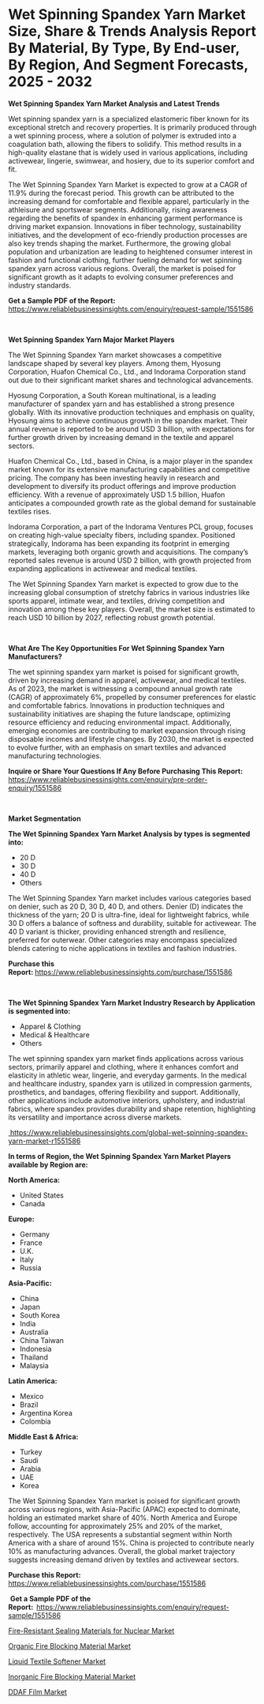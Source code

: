 <p><h1>Wet Spinning Spandex Yarn Market Size, Share & Trends Analysis Report By Material, By Type, By End-user, By Region, And Segment Forecasts, 2025 - 2032</h1></p><p><strong>Wet Spinning Spandex Yarn Market Analysis and Latest Trends</strong></p>
<p><p>Wet spinning spandex yarn is a specialized elastomeric fiber known for its exceptional stretch and recovery properties. It is primarily produced through a wet spinning process, where a solution of polymer is extruded into a coagulation bath, allowing the fibers to solidify. This method results in a high-quality elastane that is widely used in various applications, including activewear, lingerie, swimwear, and hosiery, due to its superior comfort and fit.</p><p>The Wet Spinning Spandex Yarn Market is expected to grow at a CAGR of 11.9% during the forecast period. This growth can be attributed to the increasing demand for comfortable and flexible apparel, particularly in the athleisure and sportswear segments. Additionally, rising awareness regarding the benefits of spandex in enhancing garment performance is driving market expansion. Innovations in fiber technology, sustainability initiatives, and the development of eco-friendly production processes are also key trends shaping the market. Furthermore, the growing global population and urbanization are leading to heightened consumer interest in fashion and functional clothing, further fueling demand for wet spinning spandex yarn across various regions. Overall, the market is poised for significant growth as it adapts to evolving consumer preferences and industry standards.</p></p>
<p><strong>Get a Sample PDF of the Report:&nbsp;</strong> <a href="https://www.reliablebusinessinsights.com/enquiry/request-sample/1551586?utm_campaign=1119&utm_medium=2&utm_source=Github&utm_content=ia&utm_term=01022025&utm_id=wet-spinning-spandex-yarn">https://www.reliablebusinessinsights.com/enquiry/request-sample/1551586</a></p>
<p>&nbsp;</p>
<p><strong>Wet Spinning Spandex Yarn Major Market Players</strong></p>
<p><p>The Wet Spinning Spandex Yarn market showcases a competitive landscape shaped by several key players. Among them, Hyosung Corporation, Huafon Chemical Co., Ltd., and Indorama Corporation stand out due to their significant market shares and technological advancements.</p><p>Hyosung Corporation, a South Korean multinational, is a leading manufacturer of spandex yarn and has established a strong presence globally. With its innovative production techniques and emphasis on quality, Hyosung aims to achieve continuous growth in the spandex market. Their annual revenue is reported to be around USD 3 billion, with expectations for further growth driven by increasing demand in the textile and apparel sectors.</p><p>Huafon Chemical Co., Ltd., based in China, is a major player in the spandex market known for its extensive manufacturing capabilities and competitive pricing. The company has been investing heavily in research and development to diversify its product offerings and improve production efficiency. With a revenue of approximately USD 1.5 billion, Huafon anticipates a compounded growth rate as the global demand for sustainable textiles rises.</p><p>Indorama Corporation, a part of the Indorama Ventures PCL group, focuses on creating high-value specialty fibers, including spandex. Positioned strategically, Indorama has been expanding its footprint in emerging markets, leveraging both organic growth and acquisitions. The company’s reported sales revenue is around USD 2 billion, with growth projected from expanding applications in activewear and medical textiles. </p><p>The Wet Spinning Spandex Yarn market is expected to grow due to the increasing global consumption of stretchy fabrics in various industries like sports apparel, intimate wear, and textiles, driving competition and innovation among these key players. Overall, the market size is estimated to reach USD 10 billion by 2027, reflecting robust growth potential.</p></p>
<p>&nbsp;</p>
<p><strong>What Are The Key Opportunities For Wet Spinning Spandex Yarn Manufacturers?</strong></p>
<p><p>The wet spinning spandex yarn market is poised for significant growth, driven by increasing demand in apparel, activewear, and medical textiles. As of 2023, the market is witnessing a compound annual growth rate (CAGR) of approximately 6%, propelled by consumer preferences for elastic and comfortable fabrics. Innovations in production techniques and sustainability initiatives are shaping the future landscape, optimizing resource efficiency and reducing environmental impact. Additionally, emerging economies are contributing to market expansion through rising disposable incomes and lifestyle changes. By 2030, the market is expected to evolve further, with an emphasis on smart textiles and advanced manufacturing technologies.</p></p>
<p><strong>Inquire or Share Your Questions If Any Before Purchasing This Report:</strong> <a href="https://www.reliablebusinessinsights.com/enquiry/pre-order-enquiry/1551586?utm_campaign=1119&utm_medium=2&utm_source=Github&utm_content=ia&utm_term=01022025&utm_id=wet-spinning-spandex-yarn">https://www.reliablebusinessinsights.com/enquiry/pre-order-enquiry/1551586</a></p>
<p>&nbsp;</p>
<p><strong>Market Segmentation</strong></p>
<p><strong>The Wet Spinning Spandex Yarn Market Analysis by types is segmented into:</strong></p>
<p><ul><li>20 D</li><li>30 D</li><li>40 D</li><li>Others</li></ul></p>
<p><p>The Wet Spinning Spandex Yarn market includes various categories based on denier, such as 20 D, 30 D, 40 D, and others. Denier (D) indicates the thickness of the yarn; 20 D is ultra-fine, ideal for lightweight fabrics, while 30 D offers a balance of softness and durability, suitable for activewear. The 40 D variant is thicker, providing enhanced strength and resilience, preferred for outerwear. Other categories may encompass specialized blends catering to niche applications in textiles and fashion industries.</p></p>
<p><strong>Purchase this Report:&nbsp;</strong><a href="https://www.reliablebusinessinsights.com/purchase/1551586?utm_campaign=1119&utm_medium=2&utm_source=Github&utm_content=ia&utm_term=01022025&utm_id=wet-spinning-spandex-yarn">https://www.reliablebusinessinsights.com/purchase/1551586</a></p>
<p>&nbsp;</p>
<p><strong>The Wet Spinning Spandex Yarn Market Industry Research by Application is segmented into:</strong></p>
<p><ul><li>Apparel & Clothing</li><li>Medical & Healthcare</li><li>Others</li></ul></p>
<p><p>The wet spinning spandex yarn market finds applications across various sectors, primarily apparel and clothing, where it enhances comfort and elasticity in athletic wear, lingerie, and everyday garments. In the medical and healthcare industry, spandex yarn is utilized in compression garments, prosthetics, and bandages, offering flexibility and support. Additionally, other applications include automotive interiors, upholstery, and industrial fabrics, where spandex provides durability and shape retention, highlighting its versatility and importance across diverse markets.</p></p>
<p><a href="https://www.reliablebusinessinsights.com/global-wet-spinning-spandex-yarn-market-r1551586?utm_campaign=1119&utm_medium=2&utm_source=Github&utm_content=ia&utm_term=01022025&utm_id=wet-spinning-spandex-yarn">&nbsp;https://www.reliablebusinessinsights.com/global-wet-spinning-spandex-yarn-market-r1551586</a></p>
<p><strong>In terms of Region, the Wet Spinning Spandex Yarn Market Players available by Region are:</strong></p>
<p>
    <p> <strong> North America: </strong>
        <ul>
            <li>United States</li>
            <li>Canada</li>
        </ul>
        </p> 
    <p> <strong> Europe: </strong>
        <ul>
            <li>Germany</li>
            <li>France</li>
            <li>U.K.</li>
            <li>Italy</li>
            <li>Russia</li>
        </ul>
        </p> 
    <p> <strong> Asia-Pacific: </strong>
        <ul>
            <li>China</li>
            <li>Japan</li>
            <li>South Korea</li>
            <li>India</li>
            <li>Australia</li>
            <li>China Taiwan</li>
            <li>Indonesia</li>
            <li>Thailand</li>
            <li>Malaysia</li>
        </ul>
        </p> 
    <p> <strong> Latin America: </strong>
        <ul>
            <li>Mexico</li>
            <li>Brazil</li>
            <li>Argentina Korea</li>
            <li>Colombia</li>
        </ul>
        </p> 
    <p> <strong> Middle East & Africa: </strong>
        <ul>
            <li>Turkey</li>
            <li>Saudi</li>
            <li>Arabia</li>
            <li>UAE</li>
            <li>Korea</li>
        </ul>
    </p>
    </p>
<p><p>The Wet Spinning Spandex Yarn market is poised for significant growth across various regions, with Asia-Pacific (APAC) expected to dominate, holding an estimated market share of 40%. North America and Europe follow, accounting for approximately 25% and 20% of the market, respectively. The USA represents a substantial segment within North America with a share of around 15%. China is projected to contribute nearly 10% as manufacturing advances. Overall, the global market trajectory suggests increasing demand driven by textiles and activewear sectors.</p></p>
<p><strong>Purchase this Report: </strong><a href="https://www.reliablebusinessinsights.com/purchase/1551586?utm_campaign=1119&utm_medium=2&utm_source=Github&utm_content=ia&utm_term=01022025&utm_id=wet-spinning-spandex-yarn">https://www.reliablebusinessinsights.com/purchase/1551586</a></p>
<p>&nbsp;<strong>Get a Sample PDF of the Report:&nbsp;&nbsp;</strong><a href="https://www.reliablebusinessinsights.com/enquiry/request-sample/1551586?utm_campaign=1119&utm_medium=2&utm_source=Github&utm_content=ia&utm_term=01022025&utm_id=wet-spinning-spandex-yarn">https://www.reliablebusinessinsights.com/enquiry/request-sample/1551586</a></p>
<p><strong></strong></p>
<p><p><a href="https://github.com/lynlynyusay/Market-Research-Report-List-1/blob/main/fire-resistant-sealing-materials-for-nuclear-market.md?utm_campaign=1119&utm_medium=2&utm_source=Github&utm_content=ia&utm_term=01022025&utm_id=wet-spinning-spandex-yarn">Fire-Resistant Sealing Materials for Nuclear Market</a></p><p><a href="https://github.com/tashipmhuiri/Market-Research-Report-List-1/blob/main/organic-fire-blocking-material-market.md?utm_campaign=1119&utm_medium=2&utm_source=Github&utm_content=ia&utm_term=01022025&utm_id=wet-spinning-spandex-yarn">Organic Fire Blocking Material Market</a></p><p><a href="https://github.com/namvartiffer/Market-Research-Report-List-1/blob/main/liquid-textile-softener-market.md?utm_campaign=1119&utm_medium=2&utm_source=Github&utm_content=ia&utm_term=01022025&utm_id=wet-spinning-spandex-yarn">Liquid Textile Softener Market</a></p><p><a href="https://github.com/balapopepi/Market-Research-Report-List-1/blob/main/inorganic-fire-blocking-material-market.md?utm_campaign=1119&utm_medium=2&utm_source=Github&utm_content=ia&utm_term=01022025&utm_id=wet-spinning-spandex-yarn">Inorganic Fire Blocking Material Market</a></p><p><a href="https://github.com/akrachveslov/Market-Research-Report-List-1/blob/main/ddaf-film-market.md?utm_campaign=1119&utm_medium=2&utm_source=Github&utm_content=ia&utm_term=01022025&utm_id=wet-spinning-spandex-yarn">DDAF Film Market</a></p></p>
